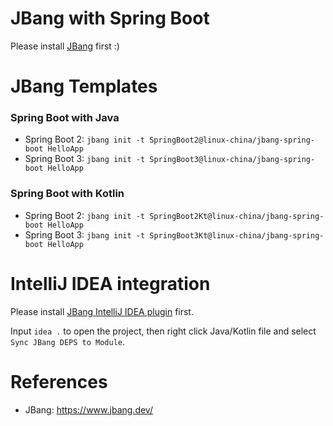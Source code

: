 JBang with Spring Boot
===================================

Please install [JBang](https://www.jbang.dev/download/) first :)

# JBang Templates

### Spring Boot with Java

* Spring Boot 2: `jbang init -t SpringBoot2@linux-china/jbang-spring-boot HelloApp`
* Spring Boot 3: `jbang init -t SpringBoot3@linux-china/jbang-spring-boot HelloApp`

### Spring Boot with Kotlin

* Spring Boot 2: `jbang init -t SpringBoot2Kt@linux-china/jbang-spring-boot HelloApp`
* Spring Boot 3: `jbang init -t SpringBoot3Kt@linux-china/jbang-spring-boot HelloApp`

# IntelliJ IDEA integration

Please install [JBang IntelliJ IDEA plugin](https://plugins.jetbrains.com/plugin/18257-jbang) first.

Input `idea .` to open the project, then right click Java/Kotlin file and select `Sync JBang DEPS to Module`.

# References

* JBang: https://www.jbang.dev/ 